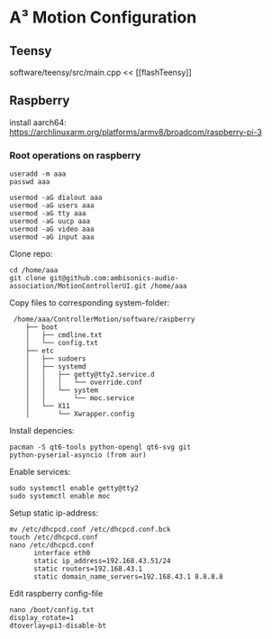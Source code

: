 # A³ Motion Configuration
## Teensy
software/teensy/src/main.cpp << [[flashTeensy]]

## Raspberry
install aarch64:
https://archlinuxarm.org/platforms/armv8/broadcom/raspberry-pi-3

### Root operations on raspberry
```
useradd -m aaa
passwd aaa

usermod -aG dialout aaa
usermod -aG users aaa
usermod -aG tty aaa
usermod -aG uucp aaa
usermod -aG video aaa
usermod -aG input aaa
```
Clone repo:
```
cd /home/aaa
git clone git@github.com:ambisonics-audio-association/MotionControllerUI.git /home/aaa
``` 
Copy files to corresponding system-folder:
```
 /home/aaa/ControllerMotion/software/raspberry
    ├── boot
    │   ├── cmdline.txt
    │   └── config.txt
    ├── etc
    │   ├── sudoers
    │   ├── systemd
    │   │   ├── getty@tty2.service.d
    │   │   │   └── override.conf
    │   │   └── system
    │   │       └── moc.service
    │   └── X11
    │       └── Xwrapper.config
```

Install depencies:
``` 
pacman -S qt6-tools python-opengl qt6-svg git
python-pyserial-asyncio (from aur)
``` 

Enable services:
``` 
sudo systemctl enable getty@tty2
sudo systemctl enable moc
``` 

Setup static ip-address:
``` 
mv /etc/dhcpcd.conf /etc/dhcpcd.conf.bck
touch /etc/dhcpcd.conf
nano /etc/dhcpcd.conf
	  interface eth0
	  static ip_address=192.168.43.51/24
	  static routers=192.168.43.1
	  static domain_name_servers=192.168.43.1 8.8.8.8
``` 

Edit raspberry config-file
```
nano /boot/config.txt
display_rotate=1
dtoverlay=pi3-disable-bt
``` 